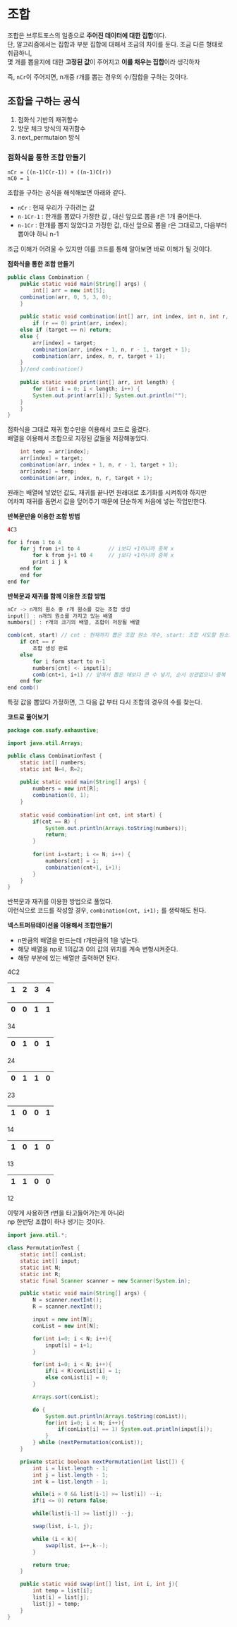 # 조합  
조합은 브루트포스의 일종으로 **주어진 데이터에 대한 집합**이다.              
단, 알고리즘에서는 집합과 부분 집합에 대해서 조금의 차이를 둔다. 조금 다른 형태로 취급하니,               
몇 개를 뽑을지에 대한 **고정된 값**이 주어지고 **이를 채우는 집합**이라 생각하자        
     
즉, `nCr`이 주어지면, n개중 r개를 뽑는 경우의 수/집합을 구하는 것이다.    
     
## 조합을 구하는 공식     
1. 점화식 기반의 재귀함수       
2. 방문 체크 방식의 재귀함수      
3. next_permutaion 방식      


### 점화식을 통한 조합 만들기
```
nCr = ((n-1)C(r-1)) + ((n-1)C(r))
nC0 = 1
```
조합을 구하는 공식을 해석해보면 아래와 같다.  

* `nCr` : 현재 우리가 구하려는 값 
* `n-1Cr-1` : 한개를 뽑았다 가정한 값 , 대신 앞으로 뽑을 r은 1개 줄어든다.  
* `n-1Cr` : 한개를 뽑지 않았다고 가정한 값, 대신 앞으로 뽑을 r은 그대로고, 다음부터 뽑아야 하니 n-1    
            
조금 이해가 어려울 수 있지만 이를 코드를 통해 알아보면 바로 이해가 될 것이다.               
           
**점화식을 통한 조합 만들기**
```java
public class Combination { 
    public static void main(String[] args) { 
        int[] arr = new int[5]; 
	combination(arr, 0, 5, 3, 0); 
    } 
    
    public static void combination(int[] arr, int index, int n, int r, int target) { 
        if (r == 0) print(arr, index); 
	else if (target == n) return;  
	else { 
	    arr[index] = target; 
	    combination(arr, index + 1, n, r - 1, target + 1); 
	    combination(arr, index, n, r, target + 1); 
	} 
    }//end combination() 
    
    public static void print(int[] arr, int length) { 
        for (int i = 0; i < length; i++) {
	    System.out.print(arr[i]); System.out.println(""); 
	} 
    }
}
```   
점화식을 그대로 재귀 함수만을 이용해서 코드로 옮겼다.              
배열을 이용해서 조합으로 지정된 값들을 저장해놓았다.  
  
```java
    int temp = arr[index]; 
    arr[index] = target; 
    combination(arr, index + 1, n, r - 1, target + 1); 
    arr[index] = temp; 
    combination(arr, index, n, r, target + 1); 
```
           
원래는 배열에 넣었던 값도, 재귀를 끝나면 원래대로 초기화를 시켜줘야 하지만       
어차피 재귀를 돔면서 값을 덮어주기 때문에 단순하게 처음에 넣는 작업만한다.     

**반복문만을 이용한 조합 방법**   
```java
4C3  

for i from 1 to 4
    for j from i+1 to 4			// i보다 +1이니까 중복 x 
        for k from j+1 t0 4		// j보다 +1이니까 중복 x 
	    print i j k
	end for
    end for
end for
```

**반복문과 재귀를 함께 이용한 조합 방법**        
```java
nCr -> n개의 원소 중 r개 원소를 갖는 조합 생성  
input[] : n개의 원소를 가지고 있는 배열  
numbers[] : r개의 크기의 배열, 조합이 저장될 배열   

comb(cnt, start) // cnt : 현재까지 뽑은 조합 원소 개수, start: 조합 시도할 원소의 시작 인덱스
    if cnt == r
        조합 생성 완료
    else
        for i form start to n-1
	    numbers[cnt] <- input[i];
	    comb(cnt+1, i+1) // 앞에서 뽑은 애보다 큰 수 넣기, 순서 상관없으니 중복 없애고자 
	end for
end comb()	
```
특정 값을 뽑았다 가정하면, 그 다음 값 부터 다시 조합의 경우의 수를 찾는다.            
  
**코드로 풀어보기**
```java
package com.ssafy.exhaustive;

import java.util.Arrays;

public class CombinationTest {
	static int[] numbers;
	static int N=4, R=2;
	
	public static void main(String[] args) {
		numbers = new int[R];
		combination(0, 1);
	}
	
	static void combination(int cnt, int start) {
		if(cnt == R) {
			System.out.println(Arrays.toString(numbers));
			return;
		}
			
		for(int i=start; i <= N; i++) {
			numbers[cnt] = i;
			combination(cnt+1, i+1);
		}
	}
}
```      
반복문과 재귀를 이용한 방법으로 풀었다.                        
이런식으로 코드를 작성할 경우, `combination(cnt, i+1);` 를 생략해도 된다.               
    
**넥스트퍼뮤테이션을 이용해서 조합만들기**    

* n만큼의 배열을 만드는데 r개만큼의 1을 넣는다.      
* 해당 배열을 np로 1의값과 0의 값의 위치를 계속 변형시켜준다.   
* 해당 부분에 있는 배열만 출력하면 된다.  

4C2

|1|2|3|4|
|-|-|-|-|

|0|0|1|1|
|-|-|-|-|

34

|0|1|0|1|
|-|-|-|-|

24

|0|1|1|0|
|-|-|-|-|

23

|1|0|0|1|
|-|-|-|-|

14

|1|0|1|0|
|-|-|-|-|

13

|1|1|0|0|
|-|-|-|-|

12

이렇게 사용하면 r번을 타고들어가는게 아니라     
np 한번당 조합이 하나 생기는 것이다.         

```java
import java.util.*;

class PermutationTest {
    static int[] conList;
    static int[] input;
    static int N;
    static int R;
    static final Scanner scanner = new Scanner(System.in);

    public static void main(String[] args) {
        N = scanner.nextInt();
        R = scanner.nextInt();

        input = new int[N];
        conList = new int[N];

        for(int i=0; i < N; i++){
            input[i] = i+1;
        }

        for(int i=0; i < N; i++){
            if(i < R)conList[i] = 1;
            else conList[i] = 0;
        }

        Arrays.sort(conList);

        do {
            System.out.println(Arrays.toString(conList));
            for(int i=0; i < N; i++){
                if(conList[i] == 1) System.out.println(input[i]);
            }
        } while (nextPermutation(conList));
    }

    private static boolean nextPermutation(int list[]) {
        int i = list.length - 1;
        int j = list.length - 1;
        int k = list.length - 1;

        while(i > 0 && list[i-1] >= list[i]) --i;
        if(i <= 0) return false;

        while(list[i-1] >= list[j]) --j;

        swap(list, i-1, j);

        while (i < k){
            swap(list, i++,k--);
        }

        return true;
    }

    public static void swap(int[] list, int i, int j){
        int temp = list[i];
        list[i] = list[j];
        list[j] = temp;
    }
}
```
